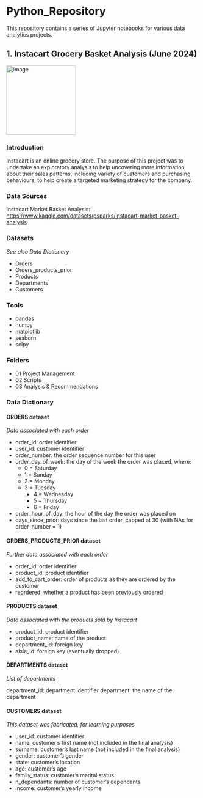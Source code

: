 # Python_Repository

This repository contains a series of Jupyter notebooks for various data analytics projects.

## 1. Instacart Grocery Basket Analysis (June 2024)

<img width="182" alt="image" src="https://github.com/matosd/Python_Repository/assets/26867481/a69ba6a8-cc29-4a8c-926c-42ca7bbe02c1">


### Introduction
Instacart is an online grocery store. The purpose of this project was to undertake an exploratory analysis to help uncovering more information about their sales patterns, including variety of customers and purchasing behaviours, to help create a targeted marketing strategy for the company.

### Data Sources
Instacart Market Basket Analysis: https://www.kaggle.com/datasets/psparks/instacart-market-basket-analysis

### Datasets
*See also Data Dictionary*

* Orders
* Orders_products_prior
* Products
* Departments
* Customers

### Tools
* pandas
* numpy
* matplotlib
* seaborn
* scipy

### Folders
* 01 Project Management
* 02 Scripts
* 03 Analysis & Recommendations

### Data Dictionary

#### ORDERS dataset
*Data associated with each order*

* order_id: order identifier
* user_id: customer identifier
* order_number: the order sequence number for this user
* order_day_of_week: the day of the week the order was placed, where:
	* 0 = Saturday
	* 1 = Sunday
	* 2 = Monday
  * 3 = Tuesday
	* 4 = Wednesday
	* 5 = Thursday
	* 6 = Friday
* order_hour_of_day: the hour of the day the order was placed on
* days_since_prior: days since the last order, capped at 30 (with NAs for order_number = 1)

#### ORDERS_PRODUCTS_PRIOR dataset
*Further data associated with each order*

* order_id: order identifier
* product_id: product identifier
* add_to_cart_order: order of products as they are ordered by the customer
* reordered: whether a product has been previously ordered

#### PRODUCTS dataset
*Data associated with the products sold by Instacart*

* product_id: product identifier
* product_name: name of the product
* department_id: foreign key
* aisle_id: foreign key (eventually dropped)

#### DEPARTMENTS dataset
*List of departments*

department_id: department identifier
department: the name of the department

#### CUSTOMERS dataset
*This dataset was fabricated, for learning purposes*

* user_id: customer identifier
* name: customer’s first name (not included in the final analysis)
* surname: customer’s last name (not included in the final analysis)
* gender: customer’s gender
* state: customer’s location
* age: customer’s age
* family_status: customer’s marital status
* n_dependants: number of customer’s dependants
* income: customer’s yearly income
